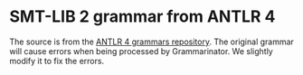 # SMT-LIB 2 grammar from ANTLR 4

The source is from the [ANTLR 4 grammars repository](https://github.com/antlr/grammars-v4/tree/af3d5f7397685bfead506defe96643d3971abbbd/smtlibv2). The original grammar will cause errors when being processed by Grammarinator. We slightly modify it to fix the errors.
